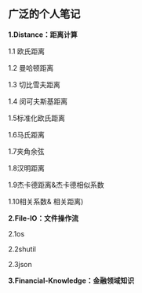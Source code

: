 ## 广泛的个人笔记

**1.Distance：距离计算**

1.1 欧氏距离

1.2 曼哈顿距离

1.3 切比雪夫距离

1.4 闵可夫斯基距离

1.5标准化欧氏距离

1.6马氏距离

1.7夹角余弦

1.8汉明距离

1.9杰卡德距离&杰卡德相似系数

1.10相关系数& 相关距离)

**2.File-IO：文件操作流**

2.1os

2.2shutil

2.3json

**3.Financial-Knowledge：金融领域知识**
